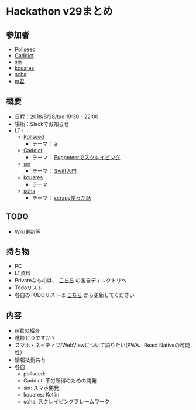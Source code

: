 # Hackathon v29まとめ

## 参加者
* [Pollseed](https://github.com/pollseed)
* [Gaddict](https://github.com/Gaddict)
* [sin](https://github.com/ogasawaraShinnosuke)
* [kouares](https://github.com/kouares)
* [soha](https://github.com/soha)
* [m君]()

## 概要
* 日程：2018/8/28/tue 19:30 - 22:00
* 場所：Slackでお知らせ
* LT : 
  * [Pollseed](https://github.com/pollseed)
    * テーマ： [a](a)
  * [Gaddict](https://github.com/Gaddict)
    * テーマ： [Puppeteerでスクレイピング](https://github.com/gaddict)
  * [sin](https://github.com/ogasawaraShinnosuke)
    * テーマ： [Swift入門]()
  * [kouares](https://github.com/kouares)
    * テーマ： []()
  * [soha](https://github.com/soha)
    * テーマ： [scrapy使った話]()

## TODO
* Wiki更新等

## 持ち物
* PC
* LT資料
 * Privateなものは、 [こちら](https://github.com/ogasawaraShinnosuke/creator/tree/master/hackathon/users) の各自ディレクトリへ
* Todoリスト
 * 各自のTODOリストは [こちら](https://github.com/ogasawaraShinnosuke/creator/projects/2) から更新してください

## 内容
* m君の紹介
* 進捗どうですか？
* スマホ・ネイティブ/WebViewについて語りたい(PWA、React Nativeの可能性）
* 情報技術共有
* 各自
  * pollseed: 
  * Gaddict: 不労所得のための開発
  * sin: スマホ開発
  * kouares: Kotlin
  * soha: スクレイピングフレームワーク
